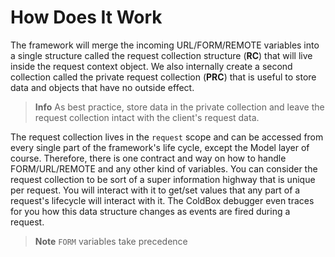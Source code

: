# How Does It Work

The framework will merge the incoming URL/FORM/REMOTE variables into a single structure called the request collection structure \(**RC**\) that will live inside the request context object. We also internally create a second collection called the private request collection \(**PRC**\) that is useful to store data and objects that have no outside effect.

> **Info** As best practice, store data in the private collection and leave the request collection intact with the client's request data.

The request collection lives in the `request` scope and can be accessed from every single part of the framework's life cycle, except the Model layer of course. Therefore, there is one contract and way on how to handle FORM/URL/REMOTE and any other kind of variables. You can consider the request collection to be sort of a super information highway that is unique per request. You will interact with it to get/set values that any part of a request's lifecycle will interact with it. The ColdBox debugger even traces for you how this data structure changes as events are fired during a request.

> **Note** `FORM` variables take precedence

